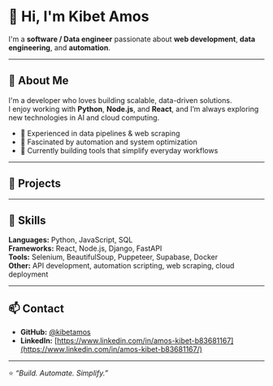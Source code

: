 # 👋 Hi, I'm Kibet Amos

I'm a **software / Data engineer** passionate about **web development**, **data engineering**, and **automation**.

---

## 🚀 About Me
I'm a developer who loves building scalable, data-driven solutions.  
I enjoy working with **Python**, **Node.js**, and **React**, and I’m always exploring new technologies in AI and cloud computing.

- 🧩 Experienced in data pipelines & web scraping  
- 🧠 Fascinated by automation and system optimization  
- 🎯 Currently building tools that simplify everyday workflows  

---

## 💼 Projects



---

## 🧰 Skills
**Languages:** Python, JavaScript, SQL  
**Frameworks:** React, Node.js, Django, FastAPI  
**Tools:** Selenium, BeautifulSoup, Puppeteer, Supabase, Docker  
**Other:** API development, automation scripting, web scraping, cloud deployment

---

## 📫 Contact
- **GitHub:** [@kibetamos](https://github.com/kibetamos)  
- **LinkedIn:** [https://www.linkedin.com/in/amos-kibet-b83681167](https://www.linkedin.com/in/amos-kibet-b83681167/)

---

⭐ *“Build. Automate. Simplify.”*

